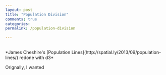 ```yaml
---
layout: post
title: "Population Division"
comments: true
categories: 
permalink: /population-division

---
```


<div id='joymap'>
</div>

</br>
*James Cheshire's [Population Lines](http://spatial.ly/2013/09/population-lines/) redone with d3*

Orignally, I wanted 

<script src="/javascripts/libs/d3.3.13.js" type="text/javascript"></script>

<script>
	//helper functions
	function f(str){ return function(obj){ return str ? obj[str] : obj }}
	function indexF(d, i){ return i }
	function compose(g, h){ return function(d, i){ return g(h(d, i)) }}

	var x, y, color, line, years, segmentG, longStaggeredG

	d3.json('/javascripts/posts/joymap/formatedData.json', function(error, data){
	  //segment longitude lines so high population and low populations can have different stroke widths
	  var threshhold = 20000;
	  years = data.years.map(function(year){ return year.map(function(longitude, longitudeNum){
	    var rv = []
	    var i = longitude.length - 2
	    var nextSegment = [longitude[i-1]]
	    while (i > 0){
	      i = i - 1
	      if (~data.breaks[longitudeNum].indexOf(i)){
	        nextSegment.push(longitude[i])
	        rv.push({points: nextSegment.reverse(), index: i})
	        nextSegment = []
	      }
	      nextSegment.push(longitude[i])
	    }
	    rv.push({points: nextSegment.reverse(), index: 0})
	    return rv
	  }) })

	  var width = 750,
	      height = 750

	  var longs = data.years[5];
	  x = d3.scale.linear()
	      .domain([0, longs[0].length - 1])
	      .range([0, width])
	  y = d3.scale.linear()
	      .domain([0, longs.length])
	      .range([0, height])

	  popHeight = d3.scale.linear()
	      .domain([0, .2, d3.max(d3.merge(longs))])
	      .range([0, -1, -200])

	  var svg = d3.select('#joymap')
	    .append('svg')
	      .attr({width: width, height: height})

	  area = d3.svg.area()
	      .x(compose(x, indexF))
	      .y0(popHeight)
	      .y1(0)

	  line = d3.svg.line()
	      .x(compose(x, indexF))
	      .y(popHeight)

	  longStaggeredG = svg.selectAll('g')
	      .data(years[0]).enter()
	    .append('g')
	      .attr('transform', function(d, i){ return 'translate(0, ' + y(i) + ')' })

	  longStaggeredG.selectAll('.area')
	      .data(f()).enter()
	    .append('path')
	      .classed('area', true)
	      .attr('d', compose(area, f('points')))
	      .attr('transform', function(d, i){ return 'translate(' + x(d.index) + ',0)' })
	      .style('fill', 'white ')

	  longStaggeredG.selectAll('.line')
	      .data(f()).enter()
	    .append('path')
	      .classed('line', true)
	      .attr('d', compose(line, f('points')))
	      .attr('transform', function(d, i){ return 'translate(' + x(d.index) + ',0)' })
	      .style('fill', 'rgba(0,0,0,0) ')
	      .style('stroke-width', '1px')
	      .style('stroke', 'black')
	      .style('opacity', function(d){ return d.points[d.points.length - 1] > threshhold ? 1 : .2 })



	  var miniHeight = 100,
	      miniWidth = 150
	      miniX = d3.scale.ordinal()
	        .rangeRoundBands([0, miniWidth], .1)
	        .domain(d3.range(years.length)),
	      miniY = d3.scale.linear()
	        .range([miniHeight, 0]) 

	  var tooltip = d3.select('html').append('div').attr('id', 'joymap-tooltip')
	  tooltip.append('div').attr('id', 'joymap-tooltip-title')

	  var miniSvg = tooltip.append('svg').attr({height: miniHeight, width: miniWidth});

	  miniSvg.selectAll('text')
	      .data(['90', '95', '00', '05', '10', '15']).enter()
	    .append('text')
	      .text(f())
	      .attr('x', function(d, i){ return miniX(i) + miniX.rangeBand()/2; })
	      .attr({'y': miniHeight - 5, 'text-anchor': 'middle'})

	  miniSvg.selectAll('rect')
	      .data(d3.range(6)).enter()
	    .append('rect')
	      .attr('x', compose(miniX, indexF))
	      .attr({y: 0, height: 10, width: miniX.rangeBand()})

	  var boxSize = 10
	  var highlightRect = svg.append('rect').attr({height: y(boxSize), width: x(boxSize), opacity: 0, fill: 'gold'})

	  svg.append('rect')
	      .attr({height: height, width: width, opacity: 0})
	      .on('mousemove', function(){
	        var pos = d3.mouse(this)
	        var indices = [x.invert(pos[0]), y.invert(Math.max(pos[1] - y(boxSize), 0))].map(Math.round)
	        var selectedData = data.years.map(function(year){
	          return d3.sum(year.slice(indices[1], boxSize + indices[1]).map(function(d){
	            return d3.sum(d.slice(indices[0], boxSize + indices[0])) }))  
	        })

	        highlightRect
	            .attr('opacity', .5)
	            .attr('x', x(indices[0]))
	            .attr('y', y(indices[1]))
	            .style('stroke-width', '5px')

	        tooltip.style({opacity: 1, left: d3.event.pageX + x(boxSize) + 'px', top: d3.event.pageY + 'px'})

	        tooltip.select('div').text(d3.format(",.0f")(selectedData[currentIndex]))

	        tooltip.selectAll('text').style('font-weight', function(d, i){ return i == currentIndex ? 'bold' : 'normal' })

	        miniY.domain([0, d3.max(selectedData.concat(1))]);
	        tooltip.selectAll('rect').data(selectedData)
	            .attr('y', miniY)
	            .attr('height', function(d){ return miniHeight - miniY(d); })
	            .attr('fill', function(d, i){ return i == currentIndex ? 'rgba(50, 50, 50, .6)' : 'rgba(100, 100, 100, .5)' })
	      })
	      .on('mouseout', function(){
	        highlightRect.attr('opacity', 0)
	        tooltip.style('opacity', 0)
	      })



	  d3.select('#joymap').append('div').style('width', width + 'px').selectAll('span')
	      .data([1990, 1995, 2000, 2005, 2010, 2015]).enter()
	    .append('div')
	      .classed('yearDiv', true)
	      .style({'display': 'inline-block', 'width': 100/6 + '%', 'text-align': 'center', 'cursor': 'pointer'})
	      .text(f())
	      .style('font-weight', function(d, i){ return i ? 'normal' : 'bold' })
	      .on('click', function(d, i){
	        transition(i)
	        d3.select('#joymap').selectAll('.yearDiv').style('font-weight', 'normal')
	        d3.select(this).style('font-weight', 'bold')
	      })
	      .on('mouseover', function(){ d3.select(this).style('text-decoration', 'underline') })
	      .on('mouseout',  function(){ d3.select(this).style('text-decoration', '') })
	});

	var currentIndex = 0
	function transition(index){
	  currentIndex = index;
	  longStaggeredG.data(years[index]).each(function(longData, longitudeNum){
	    d3.select(this).selectAll('.area').data(longData);
	    d3.select(this).selectAll('.line').data(longData)
	  })

	  d3.selectAll('.area').attr('d', compose(area, f('points')))
	  d3.selectAll('.line').attr('d', compose(line, f('points')))
	}
</script>


